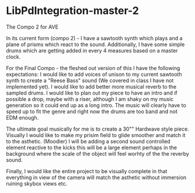 # LibPdIntegration-master-2
 
The Compo 2 for AVE

In its current form (compo 2) - I have a sawtooth synth which plays and a plane of prisms which react to the sound. Additionally, I have some simple drums which are getting added in every 4 measures based on a master clock.

For the Final Compo - the fleshed out version of this I have the following expectations: I would like to add voices of unison to my current sawtooth synth to create a "Reese Bass" sound (We covered in class I have not implemented yet). I would like to add better more musical reverb to the sampled drums. I would like to plan out my piece to have an intro and if possible a drop, maybe with a riser, although I am shaky on my music generation so it could end up as a long intro. The music will clearly have to speed up to fit the genre and right now the drums are too band and not EDM enough.

The ultimate goal musically for me is to create a 30"" Hardwave style piece. Visually I would like to make my prisim field to glide smoother and match it to the asthetic. (Moodier) I will be adding a second sound controlled element reactive to the kicks this will be a large element perhaps in the background where the scale of the object will feel worhty of the the reverby sound.

Finally, I would like the entire project to be visually complete in that everything in view of the camera will match the asthetic without immersion ruining skybox views etc.

